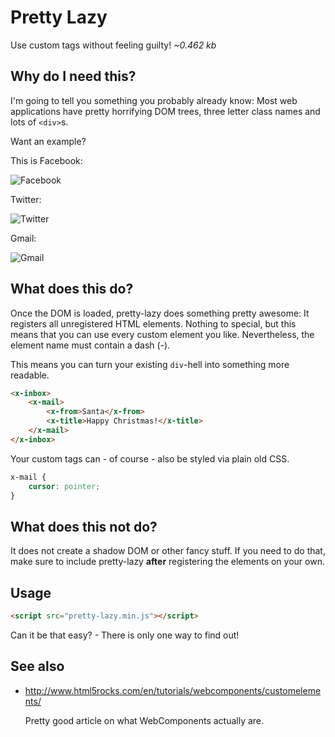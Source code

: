 Pretty Lazy
===========

Use custom tags without feeling guilty! *~0.462 kb*

Why do I need this?
-------------------

I'm going to tell you something you probably already know: Most web applications
have pretty horrifying DOM trees, three letter class names and lots of `<div>`s.

Want an example?

This is Facebook:

![Facebook](https://cdn.rawgit.com/alexanderGugel/pretty-lazy/master/screenshots/facebook.png)

Twitter:

![Twitter](https://cdn.rawgit.com/alexanderGugel/pretty-lazy/master/screenshots/twitter.png)

Gmail:

![Gmail](https://cdn.rawgit.com/alexanderGugel/pretty-lazy/master/screenshots/gmail.png)

What does this do?
------------------

Once the DOM is loaded, pretty-lazy does something pretty awesome: It registers
all unregistered HTML elements. Nothing to special, but this means that you can
use every custom element you like. Nevertheless, the element name must contain
a dash (-).

This means you can turn your existing `div`-hell into something more readable.

```html
<x-inbox>
    <x-mail>
        <x-from>Santa</x-from>
        <x-title>Happy Christmas!</x-title>
    </x-mail>
</x-inbox>
```

Your custom tags can - of course - also be styled via plain old CSS.

```css
x-mail {
    cursor: pointer;
}
```

What does this not do?
----------------------

It does not create a shadow DOM or other fancy stuff. If you need to do that,
make sure to include pretty-lazy **after** registering the elements on your own.

Usage
-----

```html
<script src="pretty-lazy.min.js"></script>
```

Can it be that easy? - There is only one way to find out!


See also
--------

* http://www.html5rocks.com/en/tutorials/webcomponents/customelements/

    Pretty good article on what WebComponents actually are.
